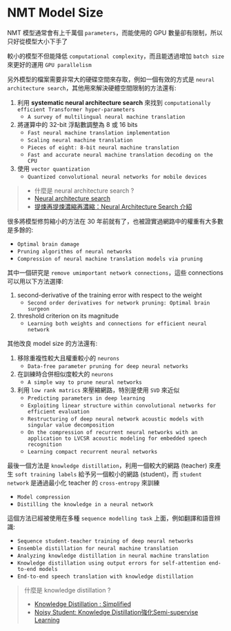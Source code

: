 # NMT Model Size

NMT 模型通常會有上千萬個 `parameters`，而能使用的 GPU 數量卻有限制，所以只好從模型大小下手了

較小的模型不但能降低 `computational complexity`，而且能透過增加 `batch size` 來更好的運用 `GPU parallelism`

另外模型的檔案需要非常大的硬碟空間來存取，例如一個有效的方式是 `neural architecture search`，其他用來解決硬體空間限制的方法還有:

1. 利用 **systematic neural architecture search** 來找到 `computationally efficient Transformer hyper-parameters`
   * `A survey of multilingual neural machine translation`
2. 將運算中的 32-bit 浮點數調整為 8 或 16 bits
   * `Fast neural machine translation implementation`
   * `Scaling neural machine translation`
   * `Pieces of eight: 8-bit neural machine translation`
   * `Fast and accurate neural machine translation decoding on the CPU`
3. 使用 `vector quantization`
   * `Quantized convolutional neural networks for mobile devices`

> * 什麼是 neural architecture search ?
> * [Neural architecture search](https://en.wikipedia.org/wiki/Neural_architecture_search)
> * [提煉再提煉濃縮再濃縮：Neural Architecture Search 介紹](https://medium.com/ai-academy-taiwan/%E6%8F%90%E7%85%89%E5%86%8D%E6%8F%90%E7%85%89%E6%BF%83%E7%B8%AE%E5%86%8D%E6%BF%83%E7%B8%AE-neural-architecture-search-%E4%BB%8B%E7%B4%B9-ef366ffdc818)

很多將模型修剪縮小的方法在 30 年前就有了，也被證實過網路中的權重有大多數是多餘的:

* `Optimal brain damage`
* `Pruning algorithms of neural networks`
* `Compression of neural machine translation models via pruning`

其中一個研究是 `remove umimportant network connections`，這些 connections 可以用以下方法選擇:

1. second-derivative of the training error with respect to the weight
   * `Second order derivatives for network pruning: Optimal brain surgeon`
2. threshold criterion on its magnitude
   * `Learning both weights and connections for efficient neural network`

其他改良 model size 的方法還有:

1. 移除重複性較大且權重較小的 `neurons`
   * `Data-free parameter pruning for deep neural networks`
2. 在訓練時合併相似度較大的 `neurons`
   * `A simple way to prune neural networks`
3. 利用 `low rank matrics` 來壓縮網路，特別是使用 `SVD` 來近似
   * `Predicting parameters in deep learning`
   * `Exploiting linear structure within convolutional networks for efficient evaluation`
   * `Restructuring of deep neural network acoustic models with singular value decomposition`
   * `On the compression of recurrent neural networks with an application to LVCSR acoustic modeling for embedded speech recognition`
   * `Learning compact recurrent neural networks`

最後一個方法是 `knowledge distillation`，利用一個較大的網路 (teacher) 來產生 `soft training labels` 給予另一個較小的網路 (student)，而 `student network` 是通過最小化 teacher 的 `cross-entropy` 來訓練

* `Model compression`
* `Distilling the knowledge in a neural network`

這個方法已經被使用在多種 `sequence modelling task` 上面，例如翻譯和語音辨識:

* `Sequence student-teacher training of deep neural networks`
* `Ensemble distillation for neural machine translation`
* `Analyzing knowledge distillation in neural machine translation`
* `Knowledge distillation using output errors for self-attention end-to-end models`
* `End-to-end speech translation with knowledge distillation`

> 什麼是 knowledge distillation ?
> * [Knowledge Distillation : Simplified](https://towardsdatascience.com/knowledge-distillation-simplified-dd4973dbc764)
> * [Noisy Student: Knowledge Distillation強化Semi-supervise Learning](https://medium.com/%E8%BB%9F%E9%AB%94%E4%B9%8B%E5%BF%83/deep-learning-noisy-student-knowledge-distillation%E5%BC%B7%E5%8C%96semi-supervise-learning-4e0c2d11520a)